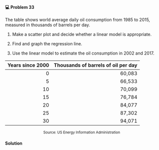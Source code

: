 <div class="alert alert-warning" role="alert">
<h4 class="alert-heading">💻 Problem 33</h4>

The table shows world average daily oil consumption from 1985 to 2015, measured in thousands of barrels per day.

1. Make a scatter plot and decide whether a linear model is appropriate.

2. Find and graph the regression line.

3. Use the linear model to estimate the oil consumption in 2002 and 2017.

</div>

|  Years since 2000 | Thousands of barrels of oil per day |
| ----------------: | ----------------------------------: |
| 0                 | 60,083                              |
| 5                 | 66,533                              | 
| 10                | 70,099                              |
| 15                | 76,784                              |
| 20                | 84,077                              |
| 25                | 87,302                              |
| 30                | 94,071                              |

<p style="text-align:center"><small>Source: US Energy Information Administration</small></p>


<div class="alert alert-success" role="alert">
<h4 class="alert-heading">Solution</h4>



</div>

